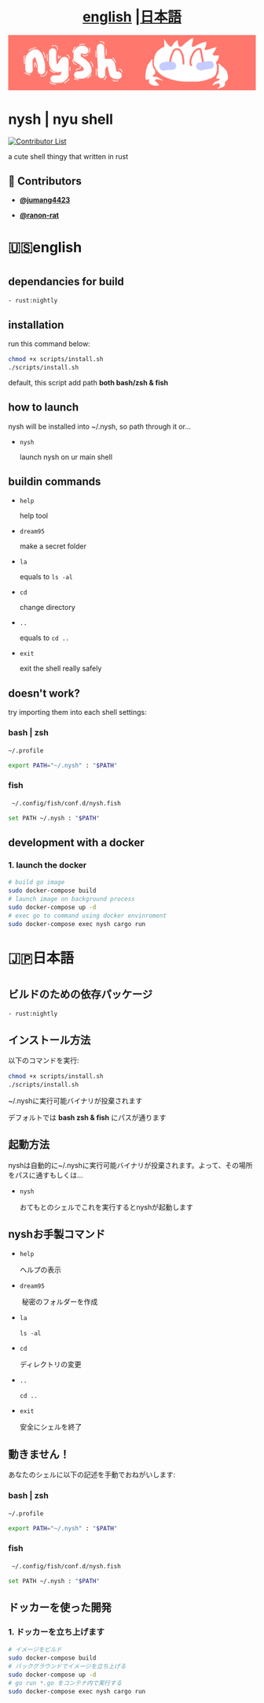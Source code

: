 <!-- DO NOT REMOVE - contributor_list:data:start:["jumang4423", "ranon-rat"]:end -->

<h1 align="center"> <a href="#english">english</a> |<a href="#japanese">日本語</a></h1>

![README LOGO](_img/bk.png)
# nysh | nyu shell

[![Contributor List](https://github.com/jumang4423/nysh/actions/workflows/contributor_list.yml/badge.svg)](https://github.com/jumang4423/nysh/actions/workflows/contributor_list.yml)

a cute shell thingy that written in rust

<!-- prettier-ignore-start -->
<!-- DO NOT REMOVE - contributor_list:start -->
## 👥 Contributors


- **[@jumang4423](https://github.com/jumang4423)**

- **[@ranon-rat](https://github.com/ranon-rat)**

<!-- DO NOT REMOVE - contributor_list:end -->
<!-- prettier-ignore-end -->

<h1 align="left" id="english"> 🇺🇸english<h1>

## dependancies for build

    - rust:nightly 

## installation

run this command below:

```bash
chmod +x scripts/install.sh
./scripts/install.sh
```

default, this script add path **both bash/zsh & fish**

## how to launch

nysh will be installed into ~/.nysh, so path through it or...

- ```nysh``` 

    launch nysh on ur main shell

## buildin commands

- ```help``` 

    help tool

- ```dream95``` 

    make a secret folder

- ```la``` 

    equals to ```ls -al```

- ```cd``` 

    change directory

- ```..``` 

    equals to ```cd ..```

- ```exit``` 

    exit the shell really safely


## doesn't work? 
try importing them into each shell settings:
### bash | zsh

``` ~/.profile ```

```bash
export PATH="~/.nysh" : "$PATH" 
```

### fish
    
``` ~/.config/fish/conf.d/nysh.fish```

```bash
set PATH ~/.nysh : "$PATH" 
```

## development with a docker

### 1. launch the docker

```bash
# build go image
sudo docker-compose build
# launch image on background process
sudo docker-compose up -d
# exec go to command using docker envinroment
sudo docker-compose exec nysh cargo run
```

<h1 align="left" id="japanese"> 🇯🇵日本語<h1>

## ビルドのための依存パッケージ

    - rust:nightly 

## インストール方法

以下のコマンドを実行:

```bash
chmod +x scripts/install.sh
./scripts/install.sh
```

~/.nyshに実行可能バイナリが投棄されます

デフォルトでは **bash zsh & fish** にパスが通ります

## 起動方法

nyshは自動的に~/.nyshに実行可能バイナリが投棄されます。よって、その場所をパスに通すもしくは...

- ```nysh``` 

    おてもとのシェルでこれを実行するとnyshが起動します

## nyshお手製コマンド

- ```help``` 

    ヘルプの表示

- ```dream95``` 

　　秘密のフォルダーを作成    

- ```la``` 

    ```ls -al```

- ```cd``` 

    ディレクトリの変更

- ```..``` 

    ```cd ..```

- ```exit``` 

    安全にシェルを終了


## 動きません！
あなたのシェルに以下の記述を手動でおねがいします:
### bash | zsh

``` ~/.profile ```

```bash
export PATH="~/.nysh" : "$PATH" 
```

### fish
    
``` ~/.config/fish/conf.d/nysh.fish```

```bash
set PATH ~/.nysh : "$PATH" 
```

## ドッカーを使った開発

### 1. ドッカーを立ち上げます

```bash
# イメージをビルド
sudo docker-compose build
# バックグラウンドでイメージを立ち上げる
sudo docker-compose up -d
# go run *.go をコンテナ内で実行する
sudo docker-compose exec nysh cargo run
```

